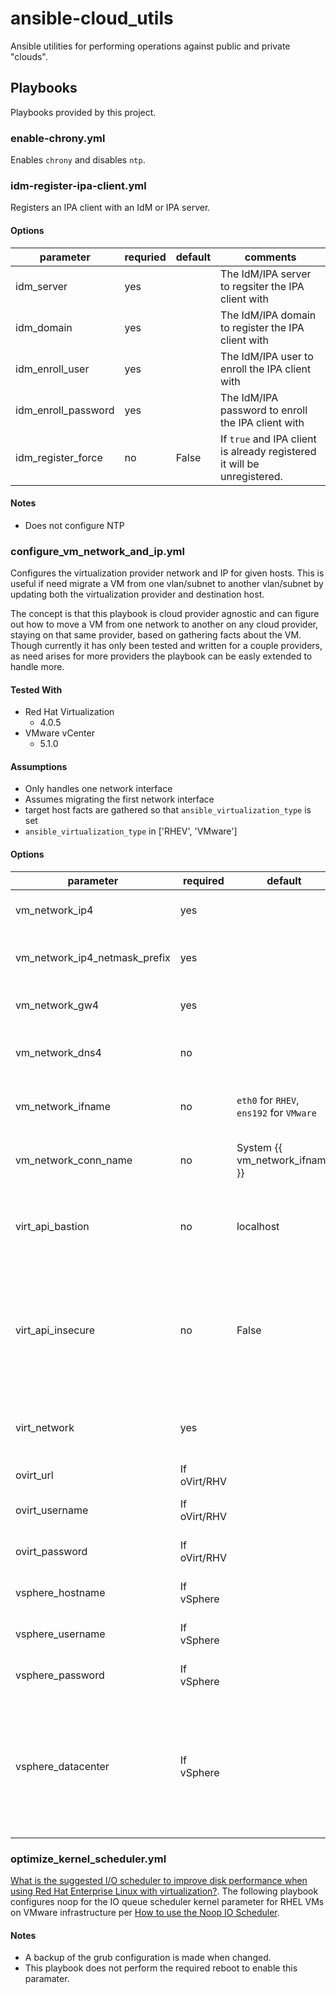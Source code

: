 # ansible-cloud_utils
Ansible utilities for performing operations against public and private "clouds".

## Playbooks
Playbooks provided by this project.

### enable-chrony.yml
Enables `chrony` and disables `ntp`.

### idm-register-ipa-client.yml
Registers an IPA client with an IdM or IPA server.

#### Options
| parameter             | requried | default | comments
|-----------------------|----------|---------|---------
| idm\_server           | yes      |         | The IdM/IPA server to regsiter the IPA client with
| idm\_domain           | yes      |         | The IdM/IPA domain to register the IPA client with
| idm\_enroll\_user     | yes      |         | The IdM/IPA user to enroll the IPA client with
| idm\_enroll\_password | yes      |         | The IdM/IPA password to enroll the IPA client with
| idm\_register\_force  | no       | False   | If `true` and IPA client is already registered it will be unregistered.

#### Notes
* Does not configure NTP

### configure\_vm\_network\_and\_ip.yml
Configures the virtualization provider network and IP for given hosts. This is useful if need migrate a VM from one vlan/subnet to another vlan/subnet by updating both the virtualization provider and destination host.

The concept is that this playbook is cloud provider agnostic and can figure out how to move a VM from one network to another on any cloud provider, staying on that same provider, based on gathering facts about the VM. Though currently it has only been tested and written for a couple providers, as need arises for more providers the playbook can be easly extended to handle more.

#### Tested With
* Red Hat Virtualization
  * 4.0.5
* VMware vCenter
  * 5.1.0

#### Assumptions
* Only handles one network interface
* Assumes migrating the first network interface
* target host facts are gathered so that `ansible_virtualization_type` is set
* `ansible_virtualization_type` in ['RHEV', 'VMware']

#### Options
| parameter                         | required     | default                        | choices                                       | comments
|-----------------------------------|--------------|--------------------------------|-----------------------------------------------|---------------------------------------------
| vm\_network\_ip4                  | yes          |                                |                                               | IP4 address to set for the VM
| vm\_network\_ip4\_netmask\_prefix | yes          |                                |                                               | IP4 address netmask prefex to set for the VM
| vm\_network\_gw4                  | yes          |                                |                                               | IP4 gateway to set for the VM
| vm\_network\_dns4                 | no           |                                |                                               | List of IP4 DNS hosts to set for the VM
| vm\_network\_ifname               | no           | `eth0` for `RHEV`, `ens192` for `VMware` |                                     | Ethernet interface name to set for the VM
| vm\_network\_conn\_name           | no           | System {{ vm_network_ifname }} |                                               | Ethernet connection name to set for the vm
| virt\_api\_bastion                | no           | localhost                      |                                               | Bastion host to use to do API calls to the virtulization provider.
| virt\_api\_insecure               | no           | False                          | True/False                                    | Whether the connection to the virtualization provider API is insecure or not, aka using trusted certificates.
| virt\_network                     | yes          |                                | Valid networks on the virtualization provider | Virtualization provider network to set for the VM
| ovirt\_url                        | If oVirt/RHV |                                |                                               | oVirt/RHV url for API calls
| ovirt\_username                   | If oVirt/RHV |                                |                                               | oVirt/RHV username for API calls
| ovirt\_password                   | If oVirt/RHV |                                |                                               | oVirt/RHV passwrod for API calls
| vsphere\_hostname                 | If vSphere   |                                |                                               | vSphere hostname for API calls
| vsphere\_username                 | If vSphere   |                                |                                    | vSphere username for API calls
| vsphere\_password                 | If vSphere   |                                |                                               | vSphere password for API calls
| vsphere\_datacenter               | If vSphere   |                                |                                               | vSphere datacenter for API calls. NOTE: attempted to determine this dynamically but could not find a way.

### optimize\_kernel\_scheduler.yml
[What is the suggested I/O scheduler to improve disk performance when using Red Hat Enterprise Linux with virtualization?](https://access.redhat.com/solutions/5427).  The following playbook configures noop for the IO queue scheduler kernel parameter for RHEL VMs on VMware infrastructure per [How to use the Noop IO Scheduler](https://access.redhat.com/solutions/109223).

#### Notes
* A backup of the grub configuration is made when changed.
* This playbook does not perform the required reboot to enable this paramater.
